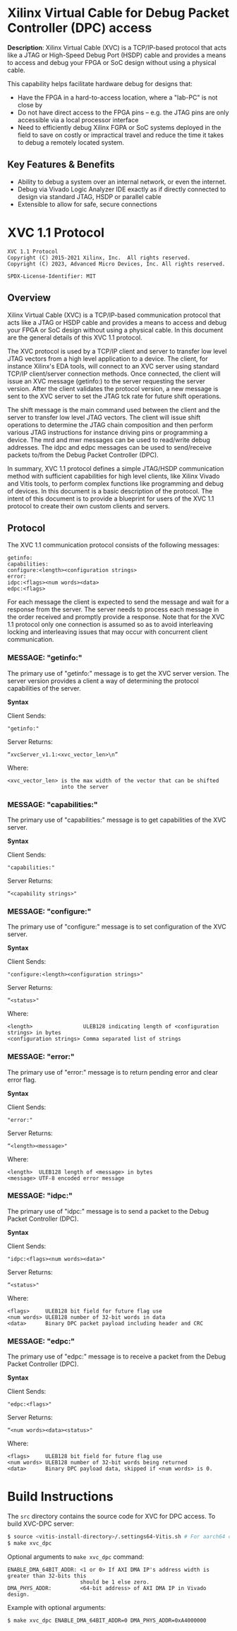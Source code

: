 # Xilinx Virtual Cable for Debug Packet Controller (DPC) access

**Description**:  Xilinx Virtual Cable (XVC) is a TCP/IP-based protocol that 
acts like a JTAG or High-Speed Debug Port (HSDP) cable and provides a means to access and debug your 
FPGA or SoC design without using a physical cable. 

This capability helps facilitate hardware debug for designs that:
* Have the FPGA in a hard-to-access location, where a "lab-PC" is not close by
* Do not have direct access to the FPGA pins – e.g. the JTAG pins are only accessible via a local processor interface
* Need to efficiently debug Xilinx FGPA or SoC systems deployed in the field to save on costly or impractical travel and reduce the time it takes to debug a remotely located system.

## Key Features & Benefits
* Ability to debug a system over an internal network, or even the internet.
* Debug via Vivado Logic Analyzer IDE exactly as if directly connected to design via standard JTAG, HSDP or parallel cable
* Extensible to allow for safe, secure connections

# XVC 1.1 Protocol
```
XVC 1.1 Protocol 
Copyright (C) 2015-2021 Xilinx, Inc.  All rights reserved.
Copyright (C) 2023, Advanced Micro Devices, Inc. All rights reserved.

SPDX-License-Identifier: MIT
```

## Overview

Xilinx Virtual Cable (XVC) is a TCP/IP-based communication protocol that acts like a JTAG or HSDP cable and provides a means to access and debug your FPGA or SoC design without using a physical cable. In this document are the general details of this XVC 1.1 protocol.

The XVC protocol is used by a TCP/IP client and server to transfer low level JTAG vectors from a high level application to a device. The client, for instance Xilinx's EDA tools, will connect to an XVC server using standard TCP/IP client/server connection methods. Once connected, the client will issue an XVC message (getinfo:) to the server requesting the server version. After the client validates the protocol version, a new message is sent to the XVC server to set the JTAG tck rate for future shift operations. 

The shift message is the main command used between the client and the server to transfer low level JTAG vectors. The client will issue shift operations to determine the JTAG chain composition and then perform various JTAG instructions for instance driving pins or programming a device. The mrd and mwr messages can be used to read/write debug addresses. The idpc and edpc messages can be used to send/receive packets to/from the Debug Packet Controller (DPC).

In summary, XVC 1.1 protocol defines a simple JTAG/HSDP communication method with sufficient capabilities for high level clients, like Xilinx Vivado and Vitis tools, to perform complex functions like programming and debug of devices. In this document is a basic description of the protocol. The intent of this document is to provide a blueprint for users of the XVC 1.1 protocol to create their own custom clients and servers.

## Protocol

The XVC 1.1 communication protocol consists of the following messages:

```
getinfo:
capabilities:
configure:<length><configuration strings>
error:
idpc:<flags><num words><data>
edpc:<flags>
```

For each message the client is expected to send the message and wait for a response from the server.  The server needs to process each message in the order received and promptly provide a response. Note that for the XVC 1.1 protocol only one connection is assumed so as to avoid interleaving locking and interleaving issues that may occur with concurrent client communication.

### MESSAGE: "getinfo:"

The primary use of "getinfo:" message is to get the XVC server version. The server version provides a client a way of determining the protocol capabilities of the server.

**Syntax**

Client Sends:
```
"getinfo:"
```

Server Returns:
```
“xvcServer_v1.1:<xvc_vector_len>\n”
```

Where:
```
<xvc_vector_len> is the max width of the vector that can be shifted
                 into the server
```

### MESSAGE: "capabilities:"

The primary use of "capabilities:" message is to get capabilities of the XVC server.

**Syntax**

Client Sends:
```
"capabilities:"
```

Server Returns:
```
“<capability strings>"
```

### MESSAGE: "configure:"

The primary use of "configure:" message is to set configuration of the XVC server.

**Syntax**

Client Sends:
```
"configure:<length><configuration strings>"
```

Server Returns:
```
“<status>"
```

Where:
```
<length>                ULEB128 indicating length of <configuration strings> in bytes
<configuration strings> Comma separated list of strings
```

### MESSAGE: "error:"

The primary use of "error:" message is to return pending error and clear error flag.

**Syntax**

Client Sends:
```
"error:"
```

Server Returns:
```
“<length><message>"
```

Where:
```
<length>  ULEB128 length of <message> in bytes
<message> UTF-8 encoded error message
```

### MESSAGE: "idpc:"

The primary use of "idpc:" message is to send a packet to the Debug Packet Controller (DPC).

**Syntax**

Client Sends:
```
"idpc:<flags><num words><data>"
```

Server Returns:
```
“<status>"
```

Where:
```
<flags>     ULEB128 bit field for future flag use
<num words> ULEB128 number of 32-bit words in data
<data>      Binary DPC packet payload including header and CRC
```

### MESSAGE: "edpc:"

The primary use of "edpc:" message is to receive a packet from the Debug Packet Controller (DPC).

**Syntax**

Client Sends:
```
"edpc:<flags>"
```

Server Returns:
```
“<num words><data><status>"
```

Where:
```
<flags>     ULEB128 bit field for future flag use
<num words> ULEB128 number of 32-bit words being returned
<data>      Binary DPC payload data, skipped if <num words> is 0.
```

# Build Instructions

The `src` directory contains the source code for XVC for DPC access. To build XVC-DPC server:

```bash
$ source <vitis-install-directory>/.settings64-Vitis.sh # For aarch64 cross-compiler tools
$ make xvc_dpc
```

Optional arguments to `make xvc_dpc` command:

```
ENABLE_DMA_64BIT_ADDR: <1 or 0> If AXI DMA IP's address width is greater than 32-bits this
                       should be 1 else zero.
DMA_PHYS_ADDR:         <64-bit address> of AXI DMA IP in Vivado design.
```

Example with optional arguments:
```bash
$ make xvc_dpc ENABLE_DMA_64BIT_ADDR=0 DMA_PHYS_ADDR=0xA4000000
```